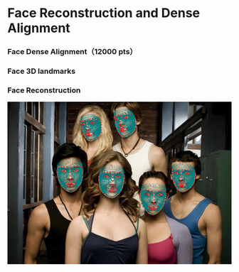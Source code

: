 # Face Reconstruction and Dense Alignment

### Face Dense Alignment（12000 pts）
    
### Face 3D landmarks

### Face Reconstruction

   ![image](results/out.jpg)  



